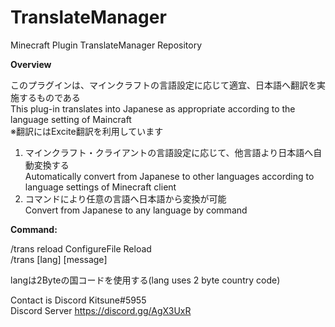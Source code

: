 # TranslateManager
Minecraft Plugin TranslateManager Repository

**Overview**
  
このプラグインは、マインクラフトの言語設定に応じて適宜、日本語へ翻訳を実施するものである  
This plug-in translates into Japanese as appropriate according to the language setting of Maincraft  
※翻訳にはExcite翻訳を利用しています  

1.  マインクラフト・クライアントの言語設定に応じて、他言語より日本語へ自動変換する  
    Automatically convert from Japanese to other languages according to language settings of Minecraft client  
2.  コマンドにより任意の言語へ日本語から変換が可能  
    Convert from Japanese to any language by command  

**Command:**

/trans reload ConfigureFile Reload  
/trans [lang] [message]  
  
langは2Byteの国コードを使用する(lang uses 2 byte country code)  
  
Contact is Discord Kitsune#5955  
Discord Server https://discord.gg/AgX3UxR  

